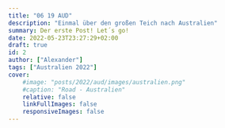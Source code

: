 ```yaml
---
title: "06 19 AUD"
description: "Einmal über den großen Teich nach Australien"
summary: Der erste Post! Let´s go! 
date: 2022-05-23T23:27:29+02:00
draft: true
id: 2
author: ["Alexander"]
tags: ["Australien 2022"]
cover:
    #image: "posts/2022/aud/images/australien.png"
    #caption: "Road - Australien"
    relative: false
    linkFullImages: false
    responsiveImages: false
---
```

